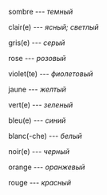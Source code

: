 sombre --- *темный*



clair(e) --- *ясный; светлый*



gris(e) --- *серый*



rose --- *розовый*



violet(te) --- *фиолетовый*



jaune --- *желтый*



vert(e) --- *зеленый*



bleu(e) --- *синий*



blanc(-che) --- *белый*



noir(e) --- *черный*



orange --- *оранжевый*



rouge --- *красный*
